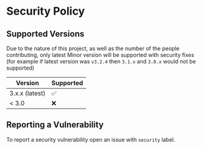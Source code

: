 # Security Policy

## Supported Versions

Due to the nature of this project, as well as the number of the people contributing, only latest Minor version will be supported with security fixes 
(for example if latest version was `v3.2.4` then `3.1.x` and `3.0.x` would not be supported)

| Version | Supported          |
| ------- | ------------------ |
| 3.x.x (latest)  | :white_check_mark: |
| < 3.0   | :x:                |

## Reporting a Vulnerability

To report a security vulnerability open an issue with `security` label.
